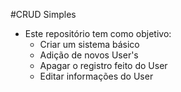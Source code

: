 #CRUD Simples 

* Este repositório tem como objetivo:
   - Criar um sistema básico
   - Adição de novos User's
   - Apagar o registro feito do User
   - Editar informações do User
